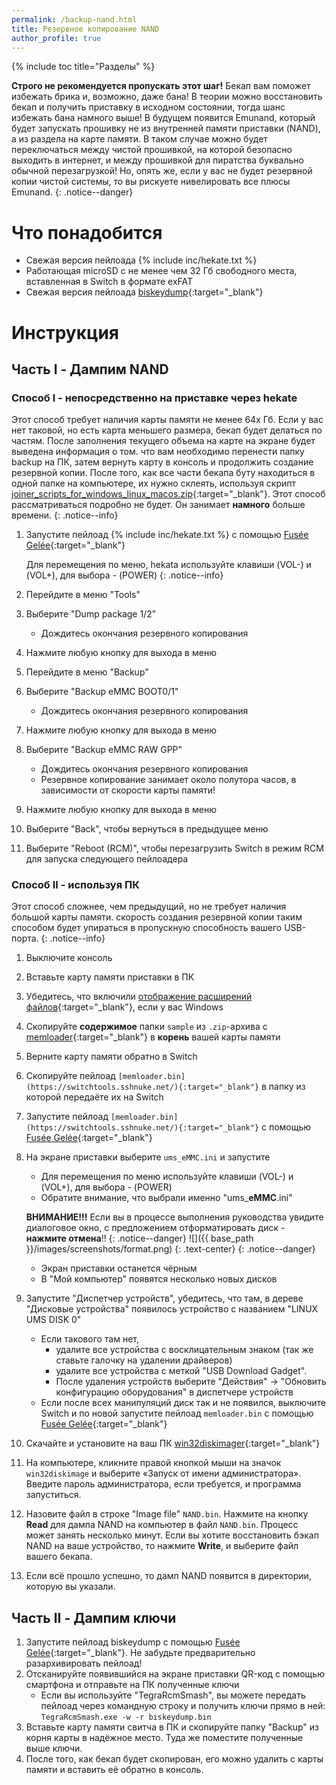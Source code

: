 ```yaml
---
permalink: /backup-nand.html
title: Резервное копирование NAND
author_profile: true
---
```

{% include toc title="Разделы" %}

**Строго не рекомендуется пропускать этот шаг!** Бекап вам поможет избежать брика и, возможно, даже бана! В теории можно восстановить бекап и получить приставку в исходном состоянии, тогда шанс избежать бана намного выше! В будущем появится Emunand, который будет запускать прошивку не из внутренней памяти приставки (NAND), а из раздела на карте памяти. В таком случае можно будет переключаться между чистой прошивкой, на которой безопасно выходить в интернет, и между прошивкой для пиратства буквально обычной перезагрузкой! Но, опять же, если у вас не будет резервной копии чистой системы, то вы рискуете нивелировать все плюсы Emunand. 
{: .notice--danger}

# Что понадобится

* Свежая версия пейлоада {% include inc/hekate.txt %}
* Работающая microSD с не менее чем 32 Гб свободного места, вставленная в Switch в формате exFAT 
* Свежая версия пейлоада [biskeydump](https://switchtools.sshnuke.net/){:target="_blank"}

# Инструкция

## Часть I - Дампим NAND

### Способ I - непосредственно на приставке через hekate

Этот способ требует наличия карты памяти не менее 64х Гб. Если у вас нет таковой, но есть карта меньшего размера, бекап будет делаться по частям. После заполнения текущего объема на карте на экране будет выведена информация о том. что вам необходимо перенести папку backup на ПК, затем вернуть карту в консоль и продолжить создание резервной копии. После того, как все части бекапа буту находиться в одной папке на компьютере, их нужно склеять, используя скрипт [joiner_scripts_for_windows_linux_macos.zip](https://github.com/CTCaer/hekate/releases/download/v4.2/joiner_scripts_for_windows_linux_macos.zip){:target="_blank"}. Этот способ рассматриваться подробно не будет. Он занимает **намного** больше времени. 
{: .notice--info}

1. Запустите пейлоад {% include inc/hekate.txt %} с помощью [Fusée Gelée](fusee-gelee){:target="_blank"}

	Для перемещения по меню, hekata используйте клавиши (VOL-) и (VOL+), для выбора - (POWER)
	{: .notice--info}
	
1. Перейдите в меню "Tools"
1. Выберите "Dump package 1/2"
	* Дождитесь окончания резервного копирования 
1. Нажмите любую кнопку для выхода в меню
1. Перейдите в меню "Backup"
1. Выберите "Backup eMMC BOOT0/1"
	* Дождитесь окончания резервного копирования 
1. Нажмите любую кнопку для выхода в меню
1. Выберите "Backup eMMC RAW GPP"
	* Дождитесь окончания резервного копирования
	* Резервное копирование занимает около полутора часов, в зависимости от скорости карты памяти!
1. Нажмите любую кнопку для выхода в меню
1. Выберите "Back", чтобы вернуться в предыдущее меню
1. Выберите "Reboot (RCM)", чтобы перезагрузить Switch в режим RCM для запуска следующего пейлоадера

### Способ II - используя ПК

Этот способ сложнее, чем предыдущий, но не требует наличия большой карты памяти. скорость создания резервной копии таким способом будет упираться в пропускную способность вашего USB-порта. 
{: .notice--info}

1. Выключите консоль
1. Вставьте карту памяти приставки в ПК
1. Убедитесь, что включили [отображение расширений файлов](file-extensions-windows){:target="_blank"}, если у вас Windows
1. Скопируйте **содержимое** папки `sample` из `.zip`-архива с [memloader](https://switchtools.sshnuke.net/){:target="_blank"} в **корень** вашей карты памяти
1. Верните карту памяти обратно в Switch
1. Скопируйте пейлоад `[memloader.bin](https://switchtools.sshnuke.net/){:target="_blank"}` в папку из которой передаёте их на Switch
1. Запустите пейлоад `[memloader.bin](https://switchtools.sshnuke.net/){:target="_blank"}` с помощью [Fusée Gelée](fusee-gelee){:target="_blank"}
1. На экране приставки выберите `ums_eMMC.ini` и запустите
	* Для перемещения по меню используйте клавиши (VOL-) и (VOL+), для выбора - (POWER)
	* Обратите внимание, что выбрали именно "ums_**eMMC**.ini"

	**ВНИМАНИЕ!!!** Если вы в процессе выполнения руководства увидите диалоговое окно, с предложением отформатировать диск - **нажмите отмена**!!
	{: .notice--danger}
	![]({{ base_path }}/images/screenshots/format.png) 
	{: .text-center}
	{: .notice--danger}

	* Экран приставки останется чёрным 
	* В "Мой компьютер" появятся несколько новых дисков
1. Запустите "Диспетчер устройств", убедитесь, что там, в дереве "Дисковые устройства" появилось устройство с названием "LINUX UMS DISK 0"
	* Если такового там нет, 
		* удалите все устройства с восклицательным знаком (так же ставьте галочку на удалении драйверов)
		* удалите все устройства с меткой "USB Download Gadget".
		* После удаления устройств выберите "Действия" -> "Обновить конфигурацию оборудования" в диспетчере устройств
	* Если после всех манипуляций диск так и не появился, выключите Switch и по новой запустите пейлоад `memloader.bin` с помощью [Fusée Gelée](fusee-gelee){:target="_blank"}
1. Скачайте и установите на ваш ПК [win32diskimager](https://sourceforge.net/projects/win32diskimager/){:target="_blank"}
1. На компьютере, кликните правой кнопкой мыши на значок `win32diskimage` и выберите «Запуск от имени администратора». Введите пароль администратора, если требуется, и программа запуститься.
1.	Назовите файл в строке "Image file" `NAND.bin`. Нажмите на кнопку **Read** для дампа NAND на компьютер в файл `NAND.bin`. Процесс может занять несколько минут. Если вы хотите восстановить бэкап NAND на ваше устройство, то нажмите **Write**, и выберите файл вашего бекапа.
1.	Если всё прошло успешно, то дамп NAND появится в директории, которую вы указали. 

## Часть II - Дампим ключи

1. Запустите пейлоад biskeydump с помощью [Fusée Gelée](fusee-gelee){:target="_blank"}. Не забудьте предварительно разархивировать пейлоад!
1. Отсканируйте появившийся на экране приставки QR-код с помощью смартфона и отправьте на ПК полученные ключи
	* Если вы используйте "TegraRcmSmash", вы можете передать пейлоад через командную строку и получить ключи прямо в ней: `TegraRcmSmash.exe -w -r biskeydump.bin`
1. Вставьте карту памяти свитча в ПК и скопируйте папку "Backup" из корня карты в надёжное место. Туда же поместите полученные выше ключи. 
1. После того, как бекап будет скопирован, его можно удалить с карты памяти и вставить её обратно в консоль.